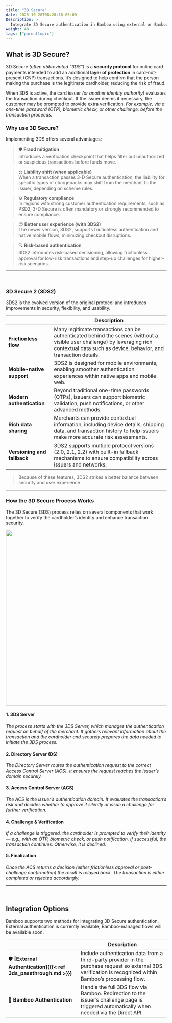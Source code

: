 ```yaml
---
title: "3D Secure"
date: 2025-10-20T08:28:16-05:00
Description: >
  Integrate 3D Secure authentication in Bamboo using external or Bamboo-managed flows. Compare integration options and learn how to include 3DS data in your purchase requests.
weight: 40
tags: ["parenttopic"]
---
```


## What is 3D Secure?

3D Secure _(often abbreviated “3DS”)_ is a **security protocol** for online card payments intended to add an additional **layer of protection** in card-not-present (CNP) transactions. It’s designed to help confirm that the person making the purchase is the legitimate cardholder, reducing the risk of fraud.

When 3DS is active, the card issuer _(or another identity authority)_ evaluates the transaction during checkout. If the issuer deems it necessary, the customer may be prompted to provide extra verification. _For example, via a one-time password (OTP), biometric check, or other challenge, before the transaction proceeds._


### Why use 3D Secure?

Implementing 3DS offers several advantages:

> 🛡️ **Fraud mitigation**  
> Introduces a verification checkpoint that helps filter out unauthorized or suspicious transactions before funds move.

> ⚖️ **Liability shift (when applicable)**  
> When a transaction passes 3-D Secure authentication, the liability for specific types of chargebacks may shift from the merchant to the issuer, depending on scheme rules.

> ⚙️ **Regulatory compliance**  
> In regions with strong customer authentication requirements, such as PSD2, 3-D Secure is often mandatory or strongly recommended to ensure compliance.

> 😊 **Better user experience (with 3DS2)**  
> The newer version, 3DS2, supports frictionless authentication and native mobile flows, minimizing checkout disruptions.

> 🔍 **Risk-based authentication**  
> 3DS2 introduces risk-based decisioning, allowing frictionless approval for low-risk transactions and step-up challenges for higher-risk scenarios.
***

<br />

### 3D Secure 2 (3DS2)

3DS2 is the evolved version of the original protocol and introduces improvements in security, flexibility, and usability.

|  | Description |
|----------|-------------|
| **Frictionless flow** | Many legitimate transactions can be authenticated behind the scenes (without a visible user challenge) by leveraging rich contextual data such as device, behavior, and transaction details. |
| **Mobile-native support** | 3DS2 is designed for mobile environments, enabling smoother authentication experiences within native apps and mobile web. |
| **Modern authentication** | Beyond traditional one-time passwords (OTPs), issuers can support biometric validation, push notifications, or other advanced methods. |
| **Rich data sharing** | Merchants can provide contextual information, including device details, shipping data, and transaction history to help issuers make more accurate risk assessments. |
| **Versioning and fallback** | 3DS2 supports multiple protocol versions (2.0, 2.1, 2.2) with built-in fallback mechanisms to ensure compatibility across issuers and networks. |


>Because of these features, 3DS2 strikes a better balance between security and user experience.

****

### How the 3D Secure Process Works

The 3D Secure (3DS) process relies on several components that work together to verify the cardholder’s identity and enhance transaction security.

<Image align="center" border={false} width="550px" src="https://files.readme.io/fc0888a8597dce6064a37968a9b109418c4741ea36bf91cbc36370ce7264b33f-image.png" />

<br />

#### 1. 3DS Server

_The process starts with the 3DS Server, which manages the authentication request on behalf of the merchant.
It gathers relevant information about the transaction and the cardholder and securely prepares the data needed to initiate the 3DS process._

#### 2. Directory Server (DS)

_The Directory Server routes the authentication request to the correct Access Control Server (ACS).
It ensures the request reaches the issuer’s domain securely._

#### 3. Access Control Server (ACS)

_The ACS is the issuer’s authentication domain. It evaluates the transaction’s risk and decides whether to approve it silently or issue a challenge for further verification._

#### 4. Challenge & Verification

_If a challenge is triggered, the cardholder is prompted to verify their identity — e.g., with an OTP, biometric check, or push notification. If successful, the transaction continues. Otherwise, it is declined._

#### 5. Finalization

_Once the ACS returns a decision (either frictionless approval or post-challenge confirmation) the result is relayed back. The transaction is either completed or rejected accordingly._

***

<br />

## Integration Options

Bamboo supports two methods for integrating 3D Secure authentication. External authentication is currently available; Bamboo-managed flows will be available soon.

|  | Description |
|---------|-------------|
| 🛡️ **[External Authentication]({{< ref 3ds_passthrough.md >}})** | Include authentication data from a third-party provider in the purchase request so external 3DS verification is recognized within Bamboo’s processing flow. |
| 🔐 **Bamboo Authentication** | Handle the full 3DS flow via Bamboo. Redirection to the issuer’s challenge page is triggered automatically when needed via the Direct API. |

<br />